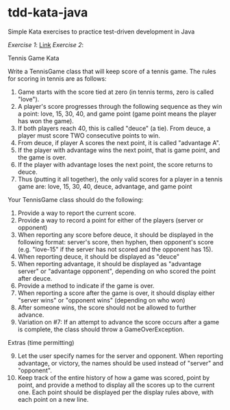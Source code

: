 # tdd-kata-java
Simple Kata exercises to practice test-driven development in Java

_Exercise 1_: [Link](https://osherove.com/tdd-kata-1)
_Exercise 2_: 

Tennis Game Kata

Write a TennisGame class that will keep score of a tennis game. The rules for scoring in tennis are as follows:

1. Game starts with the score tied at zero (in tennis terms, zero is called "love").
2. A player's score progresses through the following sequence as they win a point: love, 15, 30, 40, and game point (game point means the player has won the game).
3. If both players reach 40, this is called "deuce" (a tie). From deuce, a player must score TWO consecutive points to win.
4. From deuce, if player A scores the next point, it is called "advantage A".
5. If the player with advantage wins the next point, that is game point, and the game is over.
6. If the player with advantage loses the next point, the score returns to deuce.
7. Thus (putting it all together), the only valid scores for a player in a tennis game are: love, 15, 30, 40, deuce, advantage, and game point

Your TennisGame class should do the following:

1. Provide a way to report the current score.
2. Provide a way to record a point for either of the players (server or opponent)
3. When reporting any score before deuce, it should be displayed in the following format: server's score, then hyphen, then opponent's score (e.g. "love-15" if the server has not scored and the opponent has 15).
4. When reporting deuce, it should be displayed as "deuce"
5. When reporting advantage, it should be displayed as "advantage server" or "advantage opponent", depending on who scored the point after deuce.
6. Provide a method to indicate if the game is over.
7. When reporting a score after the game is over, it should display either "server wins" or "opponent wins" (depending on who won)
7. After someone wins, the score should not be allowed to further advance. 
8. Variation on #7: If an attempt to advance the score occurs after a game is complete, the class should throw a GameOverException.

Extras (time permitting)

9. Let the user specify names for the server and opponent. When reporting advantage, or victory, the names should be used instead of "server" and "opponent".
10. Keep track of the entire history of how a game was scored, point by point, and provide a method to display all the scores up to the current one. Each point should be displayed per the display rules above, with each point on a new line.


